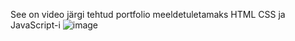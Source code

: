 See on video järgi tehtud portfolio meeldetuletamaks HTML CSS ja JavaScript-i 
![image](https://github.com/user-attachments/assets/5ceb86d2-a657-489f-a88c-4045bb38ce05)
